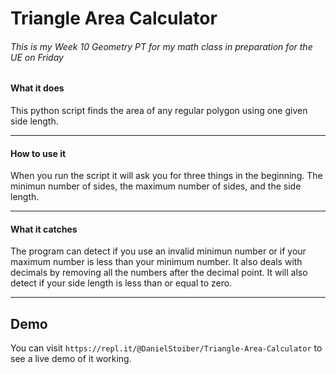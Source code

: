 # Triangle Area Calculator
###### This is my Week 10 Geometry PT for my math class in preparation for the UE on Friday


#### What it does
This python script finds the area of any regular polygon using one given side length.

------------
####  How to use it
When you run the script it will ask you for three things in the beginning. The minimun number of sides, the maximum number of sides, and the side length.

------------
#### What it catches
The program can detect if you use an invalid minimun number or if your maximum number is less than your minimum number. It also deals with decimals by removing all the numbers after the decimal point. It will also detect if your side length is less than or equal to zero.

---
## Demo
You can visit `https://repl.it/@DanielStoiber/Triangle-Area-Calculator` to see a live demo of it working.
